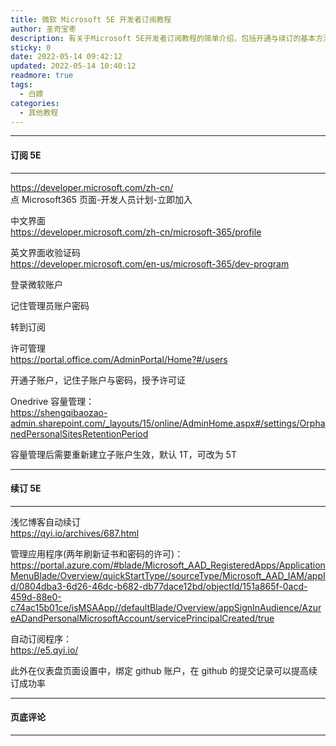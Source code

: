 ```yaml
---
title: 微软 Microsoft 5E 开发者订阅教程
author: 圣奇宝枣
description: 有关于Microsoft 5E开发者订阅教程的简单介绍，包括开通与续订的基本方法，可以白嫖office 365和5T Onedrive
sticky: 0
date: 2022-05-14 09:42:12
updated: 2022-05-14 10:40:12
readmore: true
tags:
  - 白嫖
categories:
  - 其他教程
---
```


---

#### **订阅 5E**

---

https://developer.microsoft.com/zh-cn/  
点 Microsoft365 页面-开发人员计划-立即加入

中文界面  
https://developer.microsoft.com/zh-cn/microsoft-365/profile

英文界面收验证码  
https://developer.microsoft.com/en-us/microsoft-365/dev-program

<!-- more -->

登录微软账户

记住管理员账户密码

转到订阅

许可管理  
https://portal.office.com/AdminPortal/Home?#/users

开通子账户，记住子账户与密码，授予许可证

Onedrive 容量管理：  
https://shengqibaozao-admin.sharepoint.com/_layouts/15/online/AdminHome.aspx#/settings/OrphanedPersonalSitesRetentionPeriod

容量管理后需要重新建立子账户生效，默认 1T，可改为 5T

---

#### **续订 5E**

---

浅忆博客自动续订  
https://qyi.io/archives/687.html

管理应用程序(两年刷新证书和密码的许可)：  
https://portal.azure.com/#blade/Microsoft_AAD_RegisteredApps/ApplicationMenuBlade/Overview/quickStartType//sourceType/Microsoft_AAD_IAM/appId/0804dba3-6d26-46dc-b682-db77dace12bd/objectId/151a865f-0acd-459d-88e0-c74ac15b01ce/isMSAApp//defaultBlade/Overview/appSignInAudience/AzureADandPersonalMicrosoftAccount/servicePrincipalCreated/true

自动订阅程序：  
https://e5.qyi.io/

此外在仪表盘页面设置中，绑定 github 账户，在 github 的提交记录可以提高续订成功率

---

#### **页底评论**

---
